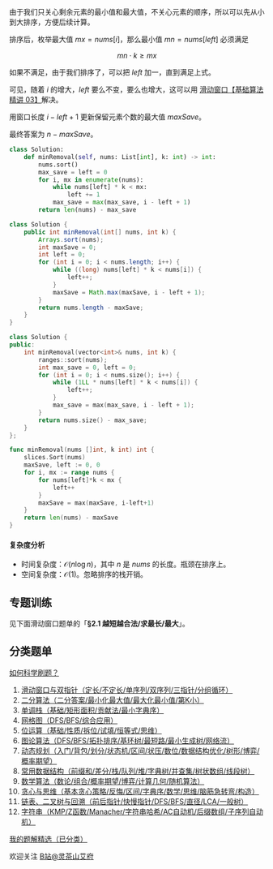 由于我们只关心剩余元素的最小值和最大值，不关心元素的顺序，所以可以先从小到大排序，方便后续计算。

排序后，枚举最大值 $\textit{mx} = \textit{nums}[i]$，那么最小值 $\textit{mn} = \textit{nums}[\textit{left}]$ 必须满足

$$
\textit{mn}\cdot k \ge \textit{mx}
$$

如果不满足，由于我们排序了，可以把 $\textit{left}$ 加一，直到满足上式。

可见，随着 $i$ 的增大，$\textit{left}$ 要么不变，要么也增大，这可以用 [滑动窗口【基础算法精讲 03】](https://www.bilibili.com/video/BV1hd4y1r7Gq/)解决。

用窗口长度 $i-\textit{left}+1$ 更新保留元素个数的最大值 $\textit{maxSave}$。

最终答案为 $n - \textit{maxSave}$。

```py [sol-Python3]
class Solution:
    def minRemoval(self, nums: List[int], k: int) -> int:
        nums.sort()
        max_save = left = 0
        for i, mx in enumerate(nums):
            while nums[left] * k < mx:
                left += 1
            max_save = max(max_save, i - left + 1)
        return len(nums) - max_save
```

```java [sol-Java]
class Solution {
    public int minRemoval(int[] nums, int k) {
        Arrays.sort(nums);
        int maxSave = 0;
        int left = 0;
        for (int i = 0; i < nums.length; i++) {
            while ((long) nums[left] * k < nums[i]) {
                left++;
            }
            maxSave = Math.max(maxSave, i - left + 1);
        }
        return nums.length - maxSave;
    }
}
```

```cpp [sol-C++]
class Solution {
public:
    int minRemoval(vector<int>& nums, int k) {
        ranges::sort(nums);
        int max_save = 0, left = 0;
        for (int i = 0; i < nums.size(); i++) {
            while (1LL * nums[left] * k < nums[i]) {
                left++;
            }
            max_save = max(max_save, i - left + 1);
        }
        return nums.size() - max_save;
    }
};
```

```go [sol-Go]
func minRemoval(nums []int, k int) int {
	slices.Sort(nums)
	maxSave, left := 0, 0
	for i, mx := range nums {
		for nums[left]*k < mx {
			left++
		}
		maxSave = max(maxSave, i-left+1)
	}
	return len(nums) - maxSave
}
```

#### 复杂度分析

- 时间复杂度：$\mathcal{O}(n\log n)$，其中 $n$ 是 $\textit{nums}$ 的长度。瓶颈在排序上。
- 空间复杂度：$\mathcal{O}(1)$。忽略排序的栈开销。

## 专题训练

见下面滑动窗口题单的「**§2.1 越短越合法/求最长/最大**」。

## 分类题单

[如何科学刷题？](https://leetcode.cn/circle/discuss/RvFUtj/)

1. [滑动窗口与双指针（定长/不定长/单序列/双序列/三指针/分组循环）](https://leetcode.cn/circle/discuss/0viNMK/)
2. [二分算法（二分答案/最小化最大值/最大化最小值/第K小）](https://leetcode.cn/circle/discuss/SqopEo/)
3. [单调栈（基础/矩形面积/贡献法/最小字典序）](https://leetcode.cn/circle/discuss/9oZFK9/)
4. [网格图（DFS/BFS/综合应用）](https://leetcode.cn/circle/discuss/YiXPXW/)
5. [位运算（基础/性质/拆位/试填/恒等式/思维）](https://leetcode.cn/circle/discuss/dHn9Vk/)
6. [图论算法（DFS/BFS/拓扑排序/基环树/最短路/最小生成树/网络流）](https://leetcode.cn/circle/discuss/01LUak/)
7. [动态规划（入门/背包/划分/状态机/区间/状压/数位/数据结构优化/树形/博弈/概率期望）](https://leetcode.cn/circle/discuss/tXLS3i/)
8. [常用数据结构（前缀和/差分/栈/队列/堆/字典树/并查集/树状数组/线段树）](https://leetcode.cn/circle/discuss/mOr1u6/)
9. [数学算法（数论/组合/概率期望/博弈/计算几何/随机算法）](https://leetcode.cn/circle/discuss/IYT3ss/)
10. [贪心与思维（基本贪心策略/反悔/区间/字典序/数学/思维/脑筋急转弯/构造）](https://leetcode.cn/circle/discuss/g6KTKL/)
11. [链表、二叉树与回溯（前后指针/快慢指针/DFS/BFS/直径/LCA/一般树）](https://leetcode.cn/circle/discuss/K0n2gO/)
12. [字符串（KMP/Z函数/Manacher/字符串哈希/AC自动机/后缀数组/子序列自动机）](https://leetcode.cn/circle/discuss/SJFwQI/)

[我的题解精选（已分类）](https://github.com/EndlessCheng/codeforces-go/blob/master/leetcode/SOLUTIONS.md)

欢迎关注 [B站@灵茶山艾府](https://space.bilibili.com/206214)
